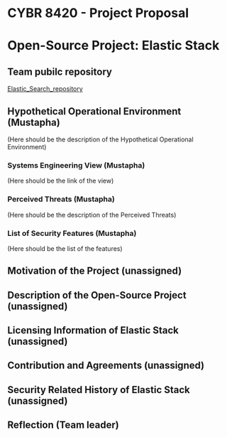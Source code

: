 # CYBR 8420 - Project Proposal
# Open-Source Project: Elastic Stack  
## Team pubilc repository
[Elastic_Search_repository](https://github.com/zijunmei/Software_Assurance)

## Hypothetical Operational Environment (Mustapha)
(Here should be the description of the Hypothetical Operational Environment)  
  
    
### Systems Engineering View (Mustapha)
(Here should be the link of the view) 
  
    
### Perceived Threats (Mustapha)
(Here should be the description of the Perceived Threats)  
  
    

### List of Security Features (Mustapha)
(Here should be the list of the features)
  
    

## Motivation of the Project (unassigned)
  
    

## Description of the Open-Source Project (unassigned)


## Licensing Information of Elastic Stack (unassigned)
  
    
## Contribution and Agreements (unassigned)


## Security Related History of Elastic Stack (unassigned)
  
    
## Reflection (Team leader)
  
    
